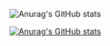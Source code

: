 ![Anurag's GitHub stats](https://github-readme-stats.vercel.app/api?username=MehrabVosough&show_icons=true&theme=radical)

[![Anurag's GitHub stats](https://github-readme-stats.vercel.app/api?username=MehrabVosough)](https://github.com/anuraghazra/github-readme-stats)

<!---
MehrabVosough/MehrabVosough is a ✨ special ✨ repository because its `README.md` (this file) appears on your GitHub profile.
You can click the Preview link to take a look at your changes.
--->
